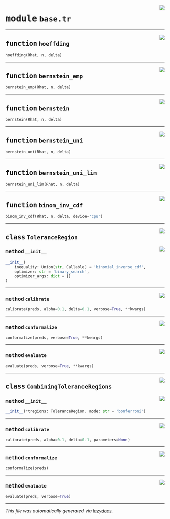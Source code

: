 <!-- markdownlint-disable -->

<a href="https://github.com/leoandeol/cods/blob/main/cods/base/tr.py#L0"><img align="right" style="float:right;" src="https://img.shields.io/badge/-source-cccccc?style=flat-square"></a>

# <kbd>module</kbd> `base.tr`





---

<a href="https://github.com/leoandeol/cods/blob/main/cods/base/tr.py#L10"><img align="right" style="float:right;" src="https://img.shields.io/badge/-source-cccccc?style=flat-square"></a>

## <kbd>function</kbd> `hoeffding`

```python
hoeffding(Rhat, n, delta)
```






---

<a href="https://github.com/leoandeol/cods/blob/main/cods/base/tr.py#L14"><img align="right" style="float:right;" src="https://img.shields.io/badge/-source-cccccc?style=flat-square"></a>

## <kbd>function</kbd> `bernstein_emp`

```python
bernstein_emp(Rhat, n, delta)
```






---

<a href="https://github.com/leoandeol/cods/blob/main/cods/base/tr.py#L21"><img align="right" style="float:right;" src="https://img.shields.io/badge/-source-cccccc?style=flat-square"></a>

## <kbd>function</kbd> `bernstein`

```python
bernstein(Rhat, n, delta)
```






---

<a href="https://github.com/leoandeol/cods/blob/main/cods/base/tr.py#L27"><img align="right" style="float:right;" src="https://img.shields.io/badge/-source-cccccc?style=flat-square"></a>

## <kbd>function</kbd> `bernstein_uni`

```python
bernstein_uni(Rhat, n, delta)
```






---

<a href="https://github.com/leoandeol/cods/blob/main/cods/base/tr.py#L33"><img align="right" style="float:right;" src="https://img.shields.io/badge/-source-cccccc?style=flat-square"></a>

## <kbd>function</kbd> `bernstein_uni_lim`

```python
bernstein_uni_lim(Rhat, n, delta)
```






---

<a href="https://github.com/leoandeol/cods/blob/main/cods/base/tr.py#L39"><img align="right" style="float:right;" src="https://img.shields.io/badge/-source-cccccc?style=flat-square"></a>

## <kbd>function</kbd> `binom_inv_cdf`

```python
binom_inv_cdf(Rhat, n, delta, device='cpu')
```






---

<a href="https://github.com/leoandeol/cods/blob/main/cods/base/tr.py#L63"><img align="right" style="float:right;" src="https://img.shields.io/badge/-source-cccccc?style=flat-square"></a>

## <kbd>class</kbd> `ToleranceRegion`




<a href="https://github.com/leoandeol/cods/blob/main/cods/base/tr.py#L79"><img align="right" style="float:right;" src="https://img.shields.io/badge/-source-cccccc?style=flat-square"></a>

### <kbd>method</kbd> `__init__`

```python
__init__(
    inequality: Union[str, Callable] = 'binomial_inverse_cdf',
    optimizer: str = 'binary_search',
    optimizer_args: dict = {}
)
```








---

<a href="https://github.com/leoandeol/cods/blob/main/cods/base/tr.py#L98"><img align="right" style="float:right;" src="https://img.shields.io/badge/-source-cccccc?style=flat-square"></a>

### <kbd>method</kbd> `calibrate`

```python
calibrate(preds, alpha=0.1, delta=0.1, verbose=True, **kwargs)
```





---

<a href="https://github.com/leoandeol/cods/blob/main/cods/base/tr.py#L103"><img align="right" style="float:right;" src="https://img.shields.io/badge/-source-cccccc?style=flat-square"></a>

### <kbd>method</kbd> `conformalize`

```python
conformalize(preds, verbose=True, **kwargs)
```





---

<a href="https://github.com/leoandeol/cods/blob/main/cods/base/tr.py#L108"><img align="right" style="float:right;" src="https://img.shields.io/badge/-source-cccccc?style=flat-square"></a>

### <kbd>method</kbd> `evaluate`

```python
evaluate(preds, verbose=True, **kwargs)
```






---

<a href="https://github.com/leoandeol/cods/blob/main/cods/base/tr.py#L114"><img align="right" style="float:right;" src="https://img.shields.io/badge/-source-cccccc?style=flat-square"></a>

## <kbd>class</kbd> `CombiningToleranceRegions`




<a href="https://github.com/leoandeol/cods/blob/main/cods/base/tr.py#L115"><img align="right" style="float:right;" src="https://img.shields.io/badge/-source-cccccc?style=flat-square"></a>

### <kbd>method</kbd> `__init__`

```python
__init__(*tregions: ToleranceRegion, mode: str = 'bonferroni')
```








---

<a href="https://github.com/leoandeol/cods/blob/main/cods/base/tr.py#L119"><img align="right" style="float:right;" src="https://img.shields.io/badge/-source-cccccc?style=flat-square"></a>

### <kbd>method</kbd> `calibrate`

```python
calibrate(preds, alpha=0.1, delta=0.1, parameters=None)
```





---

<a href="https://github.com/leoandeol/cods/blob/main/cods/base/tr.py#L135"><img align="right" style="float:right;" src="https://img.shields.io/badge/-source-cccccc?style=flat-square"></a>

### <kbd>method</kbd> `conformalize`

```python
conformalize(preds)
```





---

<a href="https://github.com/leoandeol/cods/blob/main/cods/base/tr.py#L138"><img align="right" style="float:right;" src="https://img.shields.io/badge/-source-cccccc?style=flat-square"></a>

### <kbd>method</kbd> `evaluate`

```python
evaluate(preds, verbose=True)
```








---

_This file was automatically generated via [lazydocs](https://github.com/ml-tooling/lazydocs)._

